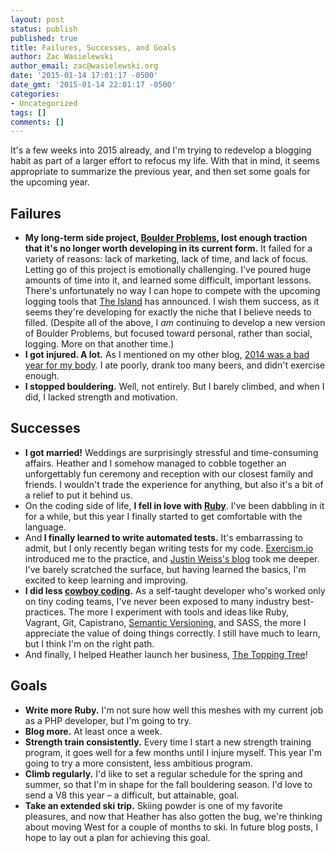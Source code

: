 ```yaml
---
layout: post
status: publish
published: true
title: Failures, Successes, and Goals
author: Zac Wasielewski
author_email: zac@wasielewski.org
date: '2015-01-14 17:01:17 -0500'
date_gmt: '2015-01-14 22:01:17 -0500'
categories:
- Uncategorized
tags: []
comments: []
---
```

<span class="run-in">It's a few weeks into 2015 already</span>, and I'm trying to redevelop a blogging habit as part of a larger effort to refocus my life. With that in mind, it seems appropriate to summarize the previous year, and then set some goals for the upcoming year.

## Failures

- <strong>My long-term side project, [Boulder Problems](http://boulderproblems.com/), lost enough traction that it's no longer worth developing in its current form.</strong> It failed for a variety of reasons: lack of marketing, lack of time, and lack of focus. Letting go of this project is emotionally challenging. I've poured huge amounts of time into it, and learned some difficult, important lessons. There's unfortunately no way I can hope to compete with the upcoming logging tools that [The Island](https://www.island.io/) has announced. I wish them success, as it seems they're developing for exactly the niche that I believe needs to filled. (Despite all of the above, I <em>am</em> continuing to develop a new version of Boulder Problems, but focused toward personal, rather than social, logging. More on that another time.)
- <strong>I got injured. A lot.</strong> As I mentioned on my other blog, [2014 was a bad year for my body](http://negativeape.com/2014/10/coming-back-to-life/). I ate poorly, drank too many beers, and didn't exercise enough.
- <strong>I stopped bouldering.</strong> Well, not entirely. But I barely climbed, and when I did, I lacked strength and motivation.

## Successes

- <strong>I got married!</strong> Weddings are surprisingly stressful and time-consuming affairs. Heather and I somehow managed to cobble together an unforgettably fun ceremony and reception with our closest family and friends. I wouldn't trade the experience for anything, but also it's a bit of a relief to put it behind us.
- On the coding side of life, <strong>I fell in love with [Ruby](https://www.ruby-lang.org/)</strong>. I've been dabbling in it for a while, but this year I finally started to get comfortable with the language.
- And<strong> I finally learned to write automated tests.</strong> It's embarrassing to admit, but I only recently began writing tests for my code. [Exercism.io](http://exercism.io/) introduced me to the practice, and [Justin Weiss's blog](https://www.justinweiss.com/) took me deeper.  I've barely scratched the surface, but having learned the basics, I'm excited to keep learning and improving.
- <strong>I did less [cowboy coding](http://en.wikipedia.org/wiki/Cowboy_coding).</strong> As a self-taught developer who's worked only on tiny coding teams, I've never been exposed to many industry best-practices. The more I experiment with tools and ideas like Ruby, Vagrant, Git, Capistrano, [Semantic Versioning](http://semver.org/), and SASS, the more I appreciate the value of doing things correctly. I still have much to learn, but I think I'm on the right path.
- And finally, I helped Heather launch her business, [The Topping Tree](http://thetoppingtree.com/)!

## Goals

- <strong>Write more Ruby.</strong> I'm not sure how well this meshes with my current job as a PHP developer, but I'm going to try.
- <strong>Blog more.</strong> At least once a week.
- <strong>Strength train consistently.</strong> Every time I start a new strength training program, it goes well for a few months until I injure myself. This year I'm going to try a more consistent, less ambitious program.
- <strong>Climb regularly.</strong> I'd like to set a regular schedule for the spring and summer, so that I'm in shape for the fall bouldering season. I'd love to send a V8 this year &ndash; a difficult, but attainable, goal.
- <strong>Take an extended ski trip.</strong> Skiing powder is one of my favorite pleasures, and now that Heather has also gotten the bug, we're thinking about moving West for a couple of months to ski. In future blog posts, I hope to lay out a plan for achieving this goal.
